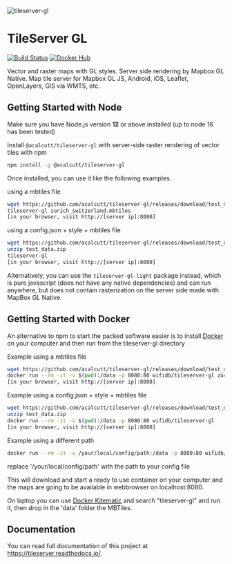 ![tileserver-gl](https://cloud.githubusercontent.com/assets/59284/18173467/fa3aa2ca-7069-11e6-86b1-0f1266befeb6.jpeg)


# TileServer GL
[![Build Status](https://travis-ci.org/wifidb/tileserver-gl.svg?branch=master)](https://travis-ci.org/wifidb/tileserver-gl)
[![Docker Hub](https://img.shields.io/badge/docker-hub-blue.svg)](https://hub.docker.com/r/wifidb/tileserver-gl/)

Vector and raster maps with GL styles. Server side rendering by Mapbox GL Native. Map tile server for Mapbox GL JS, Android, iOS, Leaflet, OpenLayers, GIS via WMTS, etc.

## Getting Started with Node

Make sure you have Node.js version **12** or above installed (up to node 16 has been tested)

Install `@acalcutt/tileserver-gl` with server-side raster rendering of vector tiles with npm

```bash
npm install -g @acalcutt/tileserver-gl
```

Once installed, you can use it like the following examples.

using a mbtiles file
```bash
wget https://github.com/acalcutt/tileserver-gl/releases/download/test_data/zurich_switzerland.mbtiles
tileserver-gl zurich_switzerland.mbtiles
[in your browser, visit http://[server ip]:8080]
```

using a config.json + style + mbtiles file
```bash
wget https://github.com/acalcutt/tileserver-gl/releases/download/test_data/test_data.zip
unzip test_data.zip
tileserver-gl
[in your browser, visit http://[server ip]:8080]
```

Alternatively, you can use the `tileserver-gl-light` package instead, which is pure javascript (does not have any native dependencies) and can run anywhere, but does not contain rasterization on the server side made with MapBox GL Native.

## Getting Started with Docker

An alternative to npm to start the packed software easier is to install [Docker](https://www.docker.com/) on your computer and then run from the tileserver-gl directory

Example using a mbtiles file
```bash
wget https://github.com/acalcutt/tileserver-gl/releases/download/test_data/zurich_switzerland.mbtiles
docker run --rm -it -v $(pwd):/data -p 8080:80 wifidb/tileserver-gl zurich_switzerland.mbtiles
[in your browser, visit http://[server ip]:8080]
```

Example using a config.json + style + mbtiles file
```bash
wget https://github.com/acalcutt/tileserver-gl/releases/download/test_data/test_data.zip
unzip test_data.zip
docker run --rm -it -v $(pwd):/data -p 8080:80 wifidb/tileserver-gl
[in your browser, visit http://[server ip]:8080]
```

Example using a different path
```bash
docker run --rm -it -v /your/local/config/path:/data -p 8080:80 wifidb/tileserver-gl
```
replace '/your/local/config/path' with the path to your config file


This will download and start a ready to use container on your computer and the maps are going to be available in webbrowser on localhost:8080.

On laptop you can use [Docker Kitematic](https://kitematic.com/) and search "tileserver-gl" and run it, then drop in the 'data' folder the MBTiles.

## Documentation

You can read full documentation of this project at https://tileserver.readthedocs.io/.
